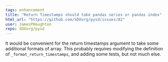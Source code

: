 ```yaml
---
tags: enhancement
title: "Return Timestamps should take pandas series or pandas index"
html_url: "https://github.com/SDXorg/pysd/issues/82"
user: JamesPHoughton
repo: SDXorg/pysd
---
```


It would be convenient for the return timestamps argument to take some additional formats of array. This probably requires modifying the definition of `_format_return_timestamps`, and adding some tests, but not much else.
